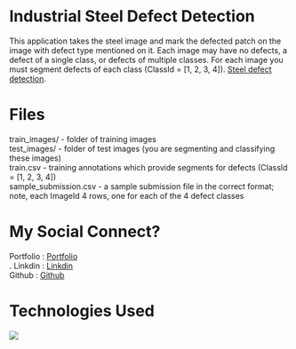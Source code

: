 # Industrial Steel Defect Detection

This application takes the steel image and mark the defected patch on the image with defect type mentioned on it.
Each image may have no defects, a defect of a single class, or defects of multiple classes. For each image you must segment defects of each class (ClassId = [1, 2, 3, 4]). [Steel defect detection](https://github.com/luckyRajputana/Steel-Defect-Detection).

# Files
train_images/ - folder of training images</br>
test_images/ - folder of test images (you are segmenting and classifying these images)</br>
train.csv - training annotations which provide segments for defects (ClassId = [1, 2, 3, 4])</br>
sample_submission.csv - a sample submission file in the correct format; note, each ImageId 4 rows, one for each of the 4 defect classes


# My Social Connect?

Portfolio :  [Portfolio](https://luckyportfolio.herokuapp.com/portfolio/)</br>.
Linkdin   : [Linkdin](www.linkedin.com/in/luckychauhan14994)</br>
Github    :  [Github](https://github.com/luckyRajputana?tab=repositories)</br>


# Technologies Used

![](https://forthebadge.com/images/badges/made-with-python.svg)
